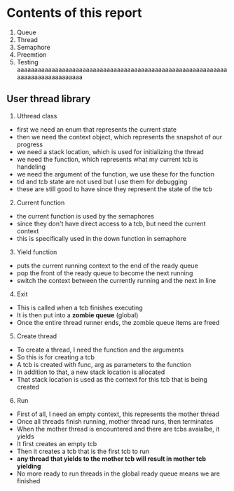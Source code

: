 # Contents of this report
1. Queue
2. Thread
3. Semaphore
4. Preemtion
5. Testing
aaaaaaaaaaaaaaaaaaaaaaaaaaaaaaaaaaaaaaaaaaaaaaaaaaaaaaaaaaaaaaaaaaaaaaaaaaaaaaaa
## User thread library
1. Uthread class
* first we need an enum that represents the current state
* then we need the context object, which represents the snapshot of our progress
* we need a stack location, which is used for initializing the thread
* we need the function, which represents what my current tcb is handeling
* we need the argument of the function, we use these for the function
* tid and tcb state are not used but I use them for debugging
* these are still good to have since they represent the state of the tcb
2. Current function
* the current function is used by the semaphores
* since they don't have direct access to a tcb, but need the current context
* this is specifically used in the down function in semaphore
3. Yield function
* puts the current running context to the end of the ready queue
* pop the front of the ready queue to become the next running
* switch the context between the currently running and the next in line
4. Exit
* This is called when a tcb finishes executing
* It is then put into a **zombie queue** (global)
* Once the entire thread runner ends, the zombie queue items are freed
5. Create thread
* To create a thread, I need the function and the arguments
* So this is for creating a tcb
* A tcb is created with func, arg as parameters to the function
* In addition to that, a new stack location is allocated
* That stack location is used as the context for this tcb that is being created
6. Run
* First of all, I need an empty context, this represents the mother thread
* Once all threads finish running, mother thread runs, then terminates
* When the mother thread is encountered and there are tcbs avaialbe, it yields
* It first creates an empty tcb
* Then it creates a tcb that is the first tcb to run
* **any thread that yields to the mother tcb will result in mother tcb yielding**
* No more ready to run threads in the global ready queue means we are finished

